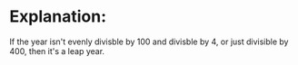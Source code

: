 # Explanation:
If the year isn't evenly divisble by 100 and divisble by 4, or just divisible by 400, then it's a leap year.